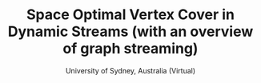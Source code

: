 ---
layout: post

title: Space Optimal Vertex Cover in Dynamic Streams (with an overview of graph streaming)
subtitle: University of Sydney, Australia (Virtual)
description: Sydney Algorithms and Computing Theory Seminar
description_short: SACT Seminar
year: 2022
slides: /assets/attachments/IRIF-Visit-22.pdf
info: https://sydneyalgorithms.wordpress.com/seminars/
tags: [Events, Presenter, Attendee, Talks]
---